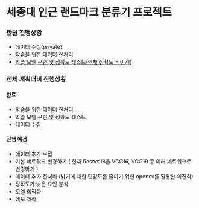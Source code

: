 #  세종대 인근 랜드마크 분류기 프로젝트

### 한달 진행상황
- 데이터 수집(private)
- [학습을 위한 데이터 전처리](https://github.com/socome/2019.Spring.AI_Leader/blob/master/%EB%8D%B0%EC%9D%B4%ED%84%B0_%EC%A0%84%EC%B2%98%EB%A6%AC_ipynb%EC%9D%98_%EC%82%AC%EB%B3%B8.ipynb)
- [학습 모델 구현 및 정확도 테스트(현재 정확도 = 0.71)](https://colab.research.google.com/drive/1auAwJSL9I0QecoeIsAGDE6TFOCDdksyc#scrollTo=w0kw_RpmQbV_)

### 전체 계획대비 진행상황
#### 완료
- 학습을 위한 데이터 전처리
- 학습 모델 구현 및 정확도 테스트
- 데이터 수집
#### 진행 예정
- 데이터 추가 수집
- 기본 네트워크 변경하기 ( 현재 Resnet18을 VGG16, VGG19 등 여러 네트워크로 변경하기 )
- 데이터 추가 전처리 (밝기에 대한 민감도를 줄이기 위한 opencv를 활용한 이진화)
- 정확도가 낮은 요인 분석
- 모델 최적화
- 데모 제작

